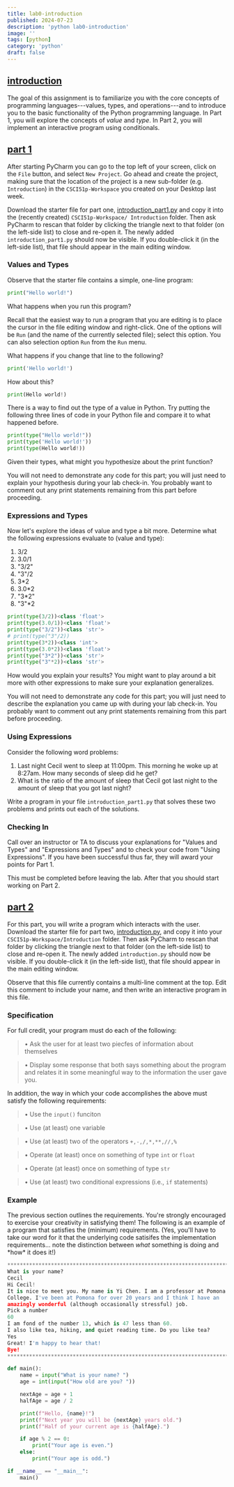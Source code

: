 ```yaml
---
title: lab0-introduction
published: 2024-07-23
description: 'python lab0-introduction'
image: ''
tags: [python]
category: 'python'
draft: false 
---
```

## <u>introduction</u>
The goal of this assignment is to familiarize you with the core concepts of programming languages---values, types, and operations---and to introduce you to the basic functionality of the Python programming language. In Part 1, you will explore the concepts of *value* and *type*. In Part 2, you will implement an interactive program using conditionals.
## <u>part 1</u>
After starting PyCharm you can go to the top left of your screen, click on the `File` button, and select `New Project`. Go ahead and create the project, making sure that the location of the project is a new sub-folder (e.g. `Introduction`) in the `CSCI51p-Workspace` you created on your Desktop last week.

Download the starter file for part one, [introduction_part1.py](http://www.cs.pomona.edu/classes/cs51p/assignments/a2/introduction_part1.py) and copy it into the (recently created) `CSCI51p-Workspace/ Introduction` folder. Then ask PyCharm to rescan that folder by clicking the triangle next to that folder (on the left-side list) to close and re-open it. The newly added `introduction_part1.py` should now be visible. If you double-click it (in the left-side list), that file should appear in the main editing window.
### Values and Types
Observe that the starter file contains a simple, one-line program:
```python
print("Hello world!")
```
What happens when you run this program?

Recall that the easiest way to run a program that you are editing is to place the cursor in the file editing window and right-click. One
of the options will be `Run` (and the name of the currently selected file); select this option. You can also selection option `Run` from the
`Run` menu.

What happens if you change that line to the following?
```python
print('Hello world!')
```
How about this?
```python
print(Hello world!)
```
There is a way to find out the type of a value in Python. Try putting the following three lines of code in your Python file and compare
it to what happened before.
```python
print(type("Hello world!"))
print(type('Hello world!'))
print(type(Hello world!))
```
Given their types, what might you hypothesize about the print function?

You will not need to demonstrate any code for this part; you will just need to explain your hypothesis during your lab check-in. You probably want to comment out any print statements remaining from this part before proceeding.

### Expressions and Types
Now let's explore the ideas of value and type a bit more. Determine what the following expressions evaluate to (value and type):
1. 3/2
2. 3.0/1
3. "3/2"
4. "3"/2
5. 3*2
6. 3.0*2
7. "3*2"
8. "3"*2
```python
print(type(3/2))<class 'float'>
print(type(3.0/1))<class 'float'>
print(type("3/2"))<class 'str'>
# print(type("3"/2))
print(type(3*2))<class 'int'>
print(type(3.0*2))<class 'float'>
print(type("3*2"))<class 'str'>
print(type("3"*2))<class 'str'>
```
How would you explain your results? You might want to play around a bit more with other expressions to make sure your explanation generalizes.

You will not need to demonstrate any code for this part; you will just need to describe the explanation you came up with during your lab check-in. You probably want to comment out any print statements remaining from this part before proceeding.

### Using Expressions
Consider the following word problems:
1. Last night Cecil went to sleep at 11:00pm. This morning he woke up at 8:27am. How many seconds of sleep did he get?
2. What is the ratio of the amount of sleep that Cecil got last night to the amount of sleep that you got last night?

Write a program in your file `introduction_part1.py` that solves these two problems and prints out each of the solutions.

### Checking In
Call over an instructor or TA to discuss your explanations for "Values and Types" and "Expressions and Types" and to check your code from "Using Expressions". If you have been successful thus far, they will award your points for Part 1.

This must be completed before leaving the lab. After that you should start working on Part 2.
## <u>part 2</u>
For this part, you will write a program which interacts with the user. Download the starter file for part two, [introduction.py](http://www.cs.pomona.edu/classes/cs51p/assignments/a2/introduction.py), and copy it into your `CSCI51p-Workspace/Introduction` folder. Then ask PyCharm to rescan that folder by clicking the triangle next to that folder (on the left-side list) to close and re-open it. The newly added `introduction.py` should now be visible. If you double-click it (in the left-side list), that file should appear in the main editing window.

Observe that this file currently contains a multi-line comment at the top. Edit this comment to include your name, and then write an interactive program in this file.

### Specification
For full credit, your program must do each of the following:

>• Ask the user for at least two piecfes of information about themselves

>• Display some response that both says something about the program and relates it in some meaningful way to the information the user gave you.

In addition, the way in which your code accomplishes the above must satisfy the following requirements:

>• Use the `input()` funciton

>• Use (at least) one variable

>• Use (at least) two of the operators `+,-,/,*,**,//,%`

>• Operate (at least) once on something of type `int` or `float`

>• Operate (at least) once on something of type `str`

>• Use (at least) two conditional expressions (i.e., `if` statements) 
### Example

The previous section outlines the requirements. You're strongly encouraged to exercise your creativity in satisfying them! The following is an example of a program that satisfies the (minimum) requirements. (Yes, you'll have to take our word for it that the underlying code satisifes the implementation requirements... note the distinction between *what* something is doing and \*how\* it does it!)
```python
*******************************************************************************
What is your name?
Cecil
Hi Cecil!
It is nice to meet you. My name is Yi Chen. I am a professor at Pomona
College. I've been at Pomona for over 20 years and I think I have an
amazingly wonderful (although occasionally stressful) job.
Pick a number
60
I am fond of the number 13, which is 47 less than 60.
I also like tea, hiking, and quiet reading time. Do you like tea?
Yes
Great! I'm happy to hear that!
Bye!
*******************************************************************************
```
```python
def main():
    name = input("What is your name? ")
    age = int(input("How old are you? "))

    nextAge = age + 1
    halfAge = age / 2

    print(f"Hello, {name}!")
    print(f"Next year you will be {nextAge} years old.")
    print(f"Half of your current age is {halfAge}.")

    if age % 2 == 0:
        print("Your age is even.")
    else:
        print("Your age is odd.")

if __name__ == "__main__":
    main()
```